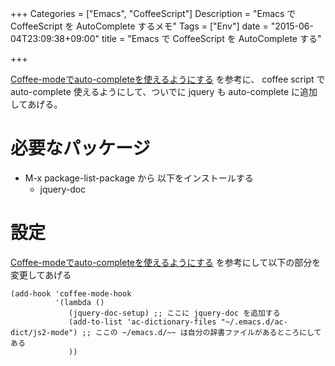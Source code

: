+++
Categories = ["Emacs", "CoffeeScript"]
Description = "Emacs で CoffeeScript を AutoComplete するメモ"
Tags = ["Env"]
date = "2015-06-04T23:09:38+09:00"
title = "Emacs で CoffeeScript を AutoComplete する"

+++

[Coffee-modeでauto-completeを使えるようにする](http://tatsuyano.github.io/blog/2013/03/19/coffee-mode-used-ac-dict/) を参考に、
coffee script で auto-complete 使えるようにして、ついでに jquery も auto-complete に追加してあげる。
<!--more-->
# 必要なパッケージ

-   M-x package-list-package から 以下をインストールする
    -   jquery-doc

# 設定

[Coffee-modeでauto-completeを使えるようにする](http://tatsuyano.github.io/blog/2013/03/19/coffee-mode-used-ac-dict/) を参考にして以下の部分を変更してあげる

    (add-hook 'coffee-mode-hook
              '(lambda ()
                 (jquery-doc-setup) ;; ここに jquery-doc を追加する
                 (add-to-list 'ac-dictionary-files "~/.emacs.d/ac-dict/js2-mode") ;; ここの ~/emacs.d/~~ は自分の辞書ファイルがあるところにしてある
                 ))

